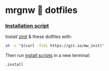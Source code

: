# mrgnw  dotfiles

### [Installation script](init/_install)

Install [zinit](https://github.com/zdharma/zinit) & these dotfiles with:

```sh
sh -c "$(curl -fsSL https://git.io/mw_init)"
```

Then run [install scripts](init) in a new terminal:

```
.install
```


